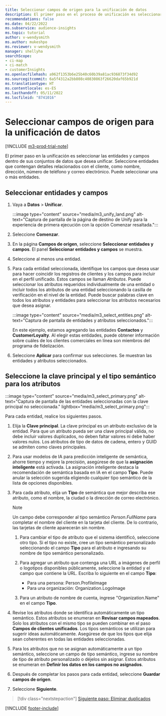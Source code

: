 ```yaml
---
title: Seleccionar campos de origen para la unificación de datos
description: El primer paso en el proceso de unificación es seleccionar entidades, atributos, claves primarias y tipos semánticos para asignar datos al perfil de cliente unificado.
recommendations: false
ms.date: 04/22/2022
ms.subservice: audience-insights
ms.topic: tutorial
author: v-wendysmith
ms.author: mukeshpo
ms.reviewer: v-wendysmith
manager: shellyha
searchScope:
- ci-map
- ci-match
- customerInsights
ms.openlocfilehash: a962f1353b6e25b40c60b39a81ac936873f34d92
ms.sourcegitcommit: 6a5f4312a2bb808c40830863f26620daf65b921d
ms.translationtype: HT
ms.contentlocale: es-ES
ms.lasthandoff: 05/11/2022
ms.locfileid: "8741016"
---
```

# <a name="select-source-fields-for-data-unification"></a>Seleccionar campos de origen para la unificación de datos

[!INCLUDE [m3-prod-trial-note](includes/m3-prod-trial-note.md)]

El primer paso en la unificación es seleccionar las entidades y campos dentro de sus conjuntos de datos que desea unificar. Seleccione entidades que contengan detalles relacionados con el cliente, como nombre, dirección, número de teléfono y correo electrónico. Puede seleccionar una o más entidades.

## <a name="select-entities-and-fields"></a>Seleccionar entidades y campos

1. Vaya a **Datos** > **Unificar**.

   :::image type="content" source="media/m3_unify_land.png" alt-text="Captura de pantalla de la página de destino de Unify para la experiencia de primera ejecución con la opción Comenzar resaltada.":::

1. Seleccione **Comenzar**.

1. En la página **Campos de origen**, seleccione **Seleccionar entidades y campos**. El panel **Seleccionar entidades y campos** se muestra.

1. Seleccione al menos una entidad.

1. Para cada entidad seleccionada, identifique los campos que desea usar para hacer coincidir los registros de clientes y los campos para incluir en el perfil unificado. Estos campos se llaman *Atributos*. Puede seleccionar los atributos requeridos individualmente de una entidad o incluir todos los atributos de una entidad seleccionando la casilla de verificación en el nivel de la entidad. Puede buscar palabras clave en todos los atributos y entidades para seleccionar los atributos necesarios que desea asignar.

   :::image type="content" source="media/m3_select_entities.png" alt-text="Captura de pantalla de entidades y atributos seleccionados.":::

   En este ejemplo, estamos agregando las entidades **Contactos** y **CustomerLoyalty**. Al elegir estas entidades, puede obtener información sobre cuáles de los clientes comerciales en línea son miembros del programa de fidelización.

1. Seleccione **Aplicar** para confirmar sus selecciones. Se muestran las entidades y atributos seleccionados.

## <a name="select-primary-key-and-semantic-type-for-attributes"></a>Seleccione la clave principal y el tipo semántico para los atributos

   :::image type="content" source="media/m3_select_primary.png" alt-text="Captura de pantalla de las entidades seleccionadas con la clave principal no seleccionada." lightbox="media/m3_select_primary.png":::

Para cada entidad, realice los siguientes pasos.

1. Elija la **Clave principal**. La clave principal es un atributo exclusivo de la entidad. Para que un atributo pueda ser una clave principal válida, no debe incluir valores duplicados, no deben faltar valores ni debe haber valores nulos. Los atributos de tipo de datos de cadena, entero y GUID se admiten como claves principales.

1. Para usar modelos de IA para predicción inteligente de semántica, ahorre tiempo y mejore la precisión, asegúrese de que la **asignación inteligente** está activada. La asignación inteligente destaca la recomendación de semántica basada en IA en el campo **Tipo**. Puede anular la selección sugerida eligiendo cualquier tipo semántico de la lista de opciones disponibles.

1. Para cada atributo, elija un **Tipo** de semántica que mejor describa ese atributo, como el nombre, la ciudad o la dirección de correo electrónico.

   > [!NOTE]
   > Un campo debe corresponder al tipo semántico *Person.FullName* para completar el nombre del cliente en la tarjeta del cliente. De lo contrario, las tarjetas de cliente aparecerán sin nombre.

   1. Para cambiar el tipo de atributo que el sistema identificó, seleccione otro tipo. Si el tipo no existe, cree un tipo semántico personalizado seleccionando el campo **Tipo** para el atributo e ingresando su nombre de tipo semántico personalizado.

   1. Para agregar un atributo que contenga una URL a imágenes de perfil o logotipos disponibles públicamente, seleccione la entidad y el campo que contiene la URL. Escriba lo siguiente en el campo **Tipo**:
      - Para una persona: Person.ProfileImage
      - Para una organización: Organization.LogoImage

   1. Para un atributo de nombre de cuenta, ingrese "Organization.Name" en el campo **Tipo**.

1. Revise los atributos donde se identifica automáticamente un tipo semántico. Estos atributos se enumeran en **Revisar campos mapeados**. Solo los atributos con el mismo tipo se pueden combinar en el paso **Campos de clientes unificados**. Los tipos semánticos se utilizan para sugerir ideas automáticamente. Asegúrese de que los tipos que elija sean coherentes en todas las entidades seleccionadas.

1. Para los atributos que no se asignan automáticamente a un tipo semántico, seleccione un campo de tipo semántico, ingrese su nombre de tipo de atributo personalizado o déjelos sin asignar. Estos atributos se enumeran en **Definir los datos en los campos no asignados**.

1. Después de completar los pasos para cada entidad, seleccione **Guardar campos de origen**.

1. Seleccione **Siguiente**.

> [!div class="nextstepaction"]
> [Siguiente paso: Eliminar duplicados](remove-duplicates.md)

[!INCLUDE [footer-include](includes/footer-banner.md)]
